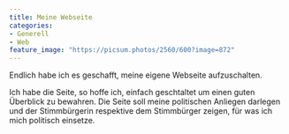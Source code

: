 ```yaml
---
title: Meine Webseite
categories:
- Generell
- Web
feature_image: "https://picsum.photos/2560/600?image=872"
---
```


Endlich habe ich es geschafft, meine eigene Webseite aufzuschalten.

Ich habe die Seite, so hoffe ich, einfach geschtaltet um einen guten Überblick zu bewahren. Die Seite soll meine politischen Anliegen darlegen und der Stimmbürgerin respektive dem Stimmbürger zeigen, für was ich mich politisch einsetze.
